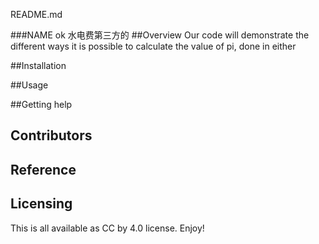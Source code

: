﻿README.md

###NAME
ok
水电费第三方的
##Overview
Our code will demonstrate the different ways it is possible to calculate the value of pi, done in either 

##Installation

##Usage


##Getting help


## Contributors

## Reference

## Licensing
This is all available as CC by 4.0 license. Enjoy!

